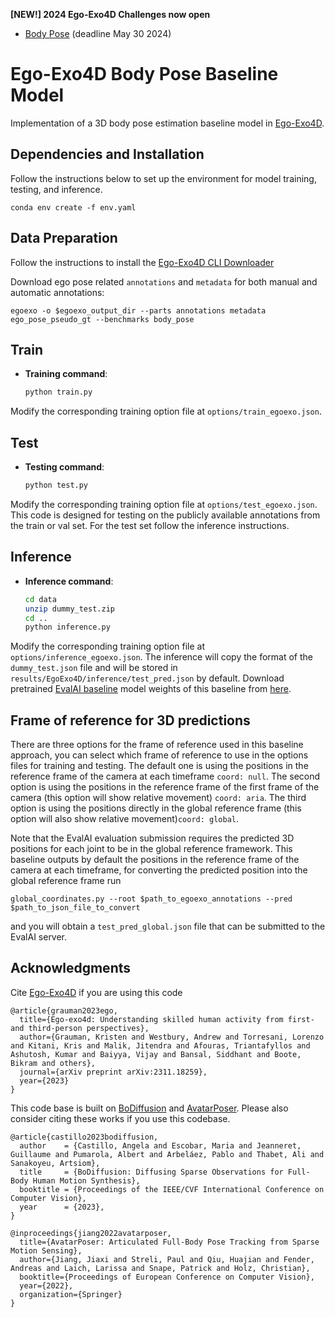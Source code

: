 **[NEW!] 2024 Ego-Exo4D Challenges now open**
- [Body Pose](https://eval.ai/web/challenges/challenge-page/2245/overview) (deadline May 30 2024)


# Ego-Exo4D Body Pose Baseline Model

Implementation of a 3D body pose estimation baseline model in [Ego-Exo4D](https://ego-exo4d-data.org).

## Dependencies and Installation
Follow the instructions below to set up the environment for model training, testing, and inference.

    
    conda env create -f env.yaml
    

## Data Preparation 

Follow the instructions to install the [Ego-Exo4D CLI Downloader](https://github.com/facebookresearch/Ego4d/blob/main/ego4d/egoexo/download/README.md)

Download ego pose related `annotations` and `metadata` for both manual and automatic annotations:
```
egoexo -o $egoexo_output_dir --parts annotations metadata ego_pose_pseudo_gt --benchmarks body_pose
```
## Train 
- **Training command**:

    ```bash
    python train.py
    ```
Modify the corresponding training option file at `options/train_egoexo.json`.

## Test 
- **Testing command**:

    ```bash
    python test.py
    ```
Modify the corresponding training option file at `options/test_egoexo.json`. This code is designed for testing on the publicly available annotations from the train or val set. For the test set follow the inference instructions. 

## Inference 
- **Inference command**:

    ```bash
    cd data
    unzip dummy_test.zip
    cd ..
    python inference.py 
    ```
Modify the corresponding training option file at `options/inference_egoexo.json`. The inference will copy the format of the `dummy_test.json` file and will be stored in `results/EgoExo4D/inference/test_pred.json` by default. 
Download pretrained [EvalAI baseline](https://eval.ai/web/challenges/challenge-page/2245/overview) model weights of this baseline from [here](https://drive.google.com/file/d/1XpY7aa7I7XFNDM6tJPcyS17xPsDlW0g7/view?usp=sharing).

## Frame of reference for 3D predictions

There are three options for the frame of reference used in this baseline approach, you can select which frame of reference to use in the options files for training and testing. The default one is using the positions in the reference frame of the camera at each timeframe `coord: null`. The second option is using the positions in the reference frame of the first frame of the camera (this option will show relative movement) `coord: aria`. The third option is using the positions directly in the global reference frame  (this option will also show relative movement)`coord: global`. 

Note that the EvalAI evaluation submission requires the predicted 3D positions for each joint to be in the global reference framework. This baseline outputs by default the positions in the reference frame of the camera at each timeframe, for converting the predicted position into the global reference frame run 
```
global_coordinates.py --root $path_to_egoexo_annotations --pred $path_to_json_file_to_convert
```
 and you will obtain a `test_pred_global.json` file that can be submitted to the EvalAI server. 

## Acknowledgments
Cite [Ego-Exo4D](https://arxiv.org/abs/2311.18259) if you are using this code
```
@article{grauman2023ego,
  title={Ego-exo4d: Understanding skilled human activity from first-and third-person perspectives},
  author={Grauman, Kristen and Westbury, Andrew and Torresani, Lorenzo and Kitani, Kris and Malik, Jitendra and Afouras, Triantafyllos and Ashutosh, Kumar and Baiyya, Vijay and Bansal, Siddhant and Boote, Bikram and others},
  journal={arXiv preprint arXiv:2311.18259},
  year={2023}
}
```
This code base is built on [BoDiffusion](https://bcv-uniandes.github.io/bodiffusion-wp/) and [AvatarPoser](https://github.com/eth-siplab/AvatarPoser). Please also consider citing these works if you use this codebase. 

```
@article{castillo2023bodiffusion,
  author    = {Castillo, Angela and Escobar, Maria and Jeanneret, Guillaume and Pumarola, Albert and Arbeláez, Pablo and Thabet, Ali and Sanakoyeu, Artsiom},
  title     = {BoDiffusion: Diffusing Sparse Observations for Full-Body Human Motion Synthesis},
  booktitle = {Proceedings of the IEEE/CVF International Conference on Computer Vision},
  year      = {2023},
}
```
```
@inproceedings{jiang2022avatarposer,
  title={AvatarPoser: Articulated Full-Body Pose Tracking from Sparse Motion Sensing},
  author={Jiang, Jiaxi and Streli, Paul and Qiu, Huajian and Fender, Andreas and Laich, Larissa and Snape, Patrick and Holz, Christian},
  booktitle={Proceedings of European Conference on Computer Vision},
  year={2022},
  organization={Springer}
}
```
